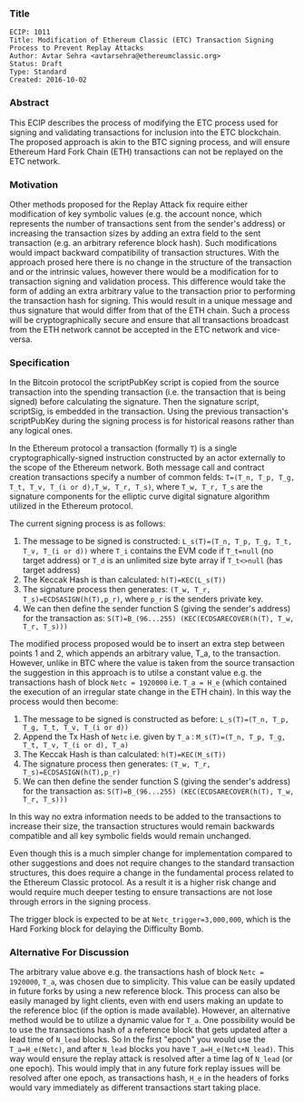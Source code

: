 ### Title

    ECIP: 1011
    Title: Modification of Ethereum Classic (ETC) Transaction Signing Process to Prevent Replay Attacks
    Author: Avtar Sehra <avtarsehra@ethereumclassic.org>
    Status: Draft
    Type: Standard
    Created: 2016-10-02

### Abstract
This ECIP describes the process of modifying the ETC process used for signing and validating transactions for inclusion into the ETC blockchain. The proposed approach is akin to the BTC signing process, and will ensure Ethereum Hard Fork Chain (ETH) transactions can not be replayed on the ETC network.

### Motivation
Other methods proposed for the Replay Attack fix require either modification of key symbolic values (e.g. the account nonce, which represents the number of transactions sent from the sender's address) or increasing the transaction sizes by adding an extra field to the sent transaction (e.g. an arbitrary reference block hash). Such modifications would impact backward compatibility of transaction structures. With the approach prosed here there is no change in the structure of the transaction and or the intrinsic values, however there would be a modification for to transaction signing and validation process. This difference would take the form of adding an extra arbitrary value to the transaction prior to performing the transaction hash for signing. This would result in a unique message and thus signature that would differ from that of the ETH chain. Such a process will be cryptographically secure and ensure that all transactions broadcast from the ETH network cannot be accepted in the ETC network and vice-versa.

### Specification
In the Bitcoin protocol the scriptPubKey script is copied from the source transaction into the spending transaction (i.e. the transaction that is being signed) before calculating the signature. Then the signature script, scriptSig, is embedded in the transaction. Using the previous transaction's scriptPubKey during the signing process is for historical reasons rather than any logical ones.

In the Ethereum protocol a transaction (formally ```T```) is a single cryptographically-signed instruction constructed by an actor externally to the scope of the Ethereum network. Both message call and contract creation transactions specify a number of common felds: ```T=(T_n, T_p, T_g, T_t, T_v, T_(i or d),T_w, T_r, T_s)```,  where ```T_w, T_r, T_s``` are the signature components for the elliptic curve digital signature algorithm utilized in the Ethereum protocol.

The current signing process is as follows:

1. The message to be signed is constructed: ```L_s(T)=(T_n, T_p, T_g, T_t, T_v, T_(i or d))``` where ```T_i``` contains the EVM code if ```T_t=null``` (no target address) or ```T_d``` is an unlimited size byte array if ```T_t<>null``` (has target address)
2. The Keccak Hash is than calculated: ```h(T)=KEC(L_s(T))```
3. The signature process then generates: ```(T_w, T_r, T_s)=ECDSASIGN(h(T),p_r)```, where ```p_r``` is the senders private key.
4. We can then define the sender function S (giving the sender's address) for the transaction as: 
```S(T)=B_(96...255) (KEC(ECDSARECOVER(h(T), T_w, T_r, T_s)))```

The modified process proposed would be to insert an extra step between points 1 and 2, which appends an arbitrary value, T_a, to the transaction. However, unlike in BTC where the value is taken from the source transaction the suggestion in this approach is to utilse a constant value e.g. the transactions hash of block ```Netc = 1920000``` i.e. ```T_a = H_e``` (which contained the execution of an irregular state change in the ETH chain). In this way the process would then become:

1. The message to be signed is constructed as before: ```L_s(T)=(T_n, T_p, T_g, T_t, T_v, T_(i or d))```
2. Append the Tx Hash of ```Netc``` i.e. given by ```T_a``` : ```M_s(T)=(T_n, T_p, T_g, T_t, T_v, T_(i or d), T_a)``` 
3. The Keccak Hash is than calculated: ```h(T)=KEC(M_s(T))```
4. The signature process then generates: ```(T_w, T_r, T_s)=ECDSASIGN(h(T),p_r)```
5. We can then define the sender function S (giving the sender's address) for the transaction as: ```S(T)=B_(96...255) (KEC(ECDSARECOVER(h(T), T_w, T_r, T_s)))```

In this way no extra information needs to be added to the transactions to increase their size, the transaction structures would remain backwards compatible and all key symbolic fields would remain unchanged.

Even though this is a much simpler change for implementation compared to other suggestions and does not require changes to the standard transaction structures, this does require a change in the fundamental process related to the Ethereum Classic protocol. As a result it is a higher risk change and would require much deeper testing to ensure transactions are not lose through errors in the signing process.

The trigger block is expected to be at ```Netc_trigger=3,000,000```, which is the Hard Forking block for delaying the Difficulty Bomb.

### Alternative For Discussion
The arbitrary value above e.g. the transactions hash of block ```Netc = 1920000```, ```T_a```, was chosen due to simplicity. This value can be easily updated in future forks by using a new reference block. This process can also be easily managed by light clients, even with end users making an update to the reference bloc (if the option is made available). However, an alternative method would be to utilize a dynamic value for ```T_a```. One possibility would be to use the transactions hash of a reference block that gets updated after a lead time of ```N_lead``` blocks. So In the first "epoch" you would use the ```T_a=H_e(Netc)```, and after ```N_lead``` blocks you have ```T_a=H_e(Netc+N_lead)```. This way would ensure the replay attack is resolved after a time lag of ```N_lead``` (or one epoch). This would imply that in any future fork replay issues will be resolved after one epoch, as transactions hash, ```H_e``` in the headers of forks would vary immediately as different transactions start taking place.
